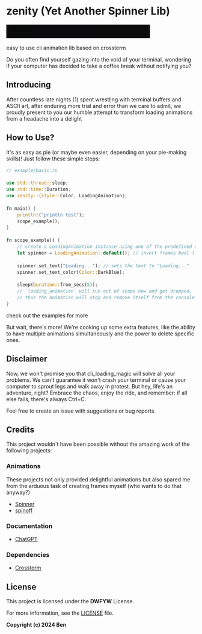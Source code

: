 # zenity (Yet Another Spinner Lib)

![](./images/WindowsTerminal_ZlTLEYK249.gif)

easy to use cli animation lib based on crossterm

Do you often find yourself gazing into the void of your terminal, wondering if your computer has decided to take a coffee break without notifying you?

## Introducing

After countless late nights (1) spent wrestling with terminal buffers and ASCII art,
after enduring more trial and error than we care to admit,
we proudly present to you our humble attempt to transform loading animations from a headache into a delight

## How to Use?

It's as easy as pie (or maybe even easier, depending on your pie-making skills)! Just follow these simple steps:

```rust
// example/basic.rs

use std::thread::sleep;
use std::time::Duration;
use zenity::{style::Color, LoadingAnimation};

fn main() {
    println!("println test");
    scope_example();
}

fn scope_example() {
    // create a LoadingAnimation instance using one of the predefined animations
    let spinner = LoadingAnimation::default(); // invert frames bool (false)

    spinner.set_text("Loading..."); // sets the text to "Loading..."
    spinner.set_text_color(Color::DarkBlue);

    sleep(Duration::from_secs(5));
    // `loading_animation` will run out of scope now and get dropped,
    // thus the animation will stop and remove itself from the console
}

```

check out the examples for more

But wait, there's more! We're cooking up some extra features,
like the ability to have multiple animations simultaneously and the power to delete specific ones.

## Disclaimer

Now, we won't promise you that cli_loading_magic will solve all your problems.
We can't guarantee it won't crash your terminal or cause your computer to sprout legs and walk away in protest.
But hey, life's an adventure, right? Embrace the chaos, enjoy the ride, and remember: if all else fails, there's always Ctrl+C.

Feel free to create an issue with suggestions or bug reports.

## Credits

This project wouldn't have been possible without the amazing work of the following projects:

### Animations

These projects not only provided delightful animations but also spared me from the arduous task of creating frames myself (who wants to do that anyway?)

- [Spinner](https://github.com/FGRibreau/spinners)
- [spinoff](https://github.com/ad4mx/spinoff)

### Documentation

- [ChatGPT](https://chat.openai.com/)

### Dependencies

- [Crossterm](https://github.com/crossterm-rs/crossterm)

## License

This project is licensed under the **DWFYW** License.

For more information, see the [LICENSE](LICENSE.md) file.

**Copyright (c) 2024 Ben**
